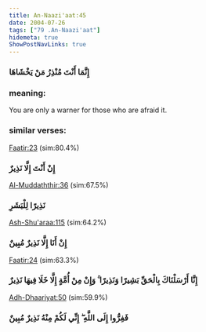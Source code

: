 ```yaml
---
title: An-Naazi'aat:45
date: 2004-07-26
tags: ["79 .An-Naazi'aat"]
hidemeta: true 
ShowPostNavLinks: true 
---
```

### إِنَّمَا أَنْتَ مُنْذِرُ مَنْ يَخْشَاهَا
### meaning: 
You are only a warner for those who are afraid it.
### similar verses: 

[Faatir:23](/35/23) (sim:80.4%)

### إِنْ أَنْتَ إِلَّا نَذِيرٌ

[Al-Muddaththir:36](/74/36) (sim:67.5%)

### نَذِيرًا لِلْبَشَرِ

[Ash-Shu'araa:115](/26/115) (sim:64.2%)

### إِنْ أَنَا إِلَّا نَذِيرٌ مُبِينٌ

[Faatir:24](/35/24) (sim:63.3%)

### إِنَّا أَرْسَلْنَاكَ بِالْحَقِّ بَشِيرًا وَنَذِيرًا ۚ وَإِنْ مِنْ أُمَّةٍ إِلَّا خَلَا فِيهَا نَذِيرٌ

[Adh-Dhaariyat:50](/51/50) (sim:59.9%)

### فَفِرُّوا إِلَى اللَّهِ ۖ إِنِّي لَكُمْ مِنْهُ نَذِيرٌ مُبِينٌ
